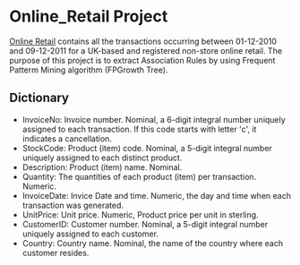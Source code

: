 # Online_Retail Project
[Online Retail](http://archive.ics.uci.edu/ml/datasets/online+retail#) contains all the transactions occurring between 01-12-2010 and 09-12-2011 for a UK-based and registered non-store online retail. 
The purpose of this project is to extract Association Rules by using Frequent Patterm Mining algorithm (FPGrowth Tree).
## Dictionary
- InvoiceNo: Invoice number. Nominal, a 6-digit integral number uniquely assigned to each transaction. If this code starts with letter 'c', it indicates a cancellation. 
- StockCode: Product (item) code. Nominal, a 5-digit integral number uniquely assigned to each distinct product. 
- Description: Product (item) name. Nominal. 
- Quantity: The quantities of each product (item) per transaction. Numeric.	
- InvoiceDate: Invice Date and time. Numeric, the day and time when each transaction was generated. 
- UnitPrice: Unit price. Numeric, Product price per unit in sterling. 
- CustomerID: Customer number. Nominal, a 5-digit integral number uniquely assigned to each customer. 
- Country: Country name. Nominal, the name of the country where each customer resides.
